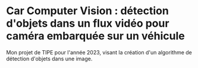# Car Computer Vision : détection d'objets dans un flux vidéo pour caméra embarquée sur un véhicule
Mon projet de TIPE pour l'année 2023, visant la création d'un algorithme de détection d'objets dans une image.